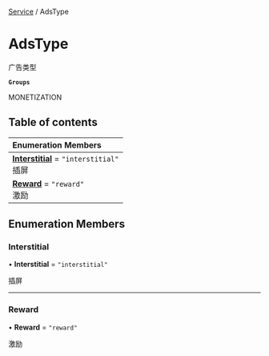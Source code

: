 [Service](../modules/Service.Service.md) / AdsType

# AdsType <Badge type="tip" text="Enumeration" /> <Score text="AdsType" />

广告类型

**`Groups`**

MONETIZATION

## Table of contents

| Enumeration Members |
| :-----|
| **[Interstitial](Service.AdsType.md#interstitial)** = ``"interstitial"`` <br> 插屏|
| **[Reward](Service.AdsType.md#reward)** = ``"reward"`` <br> 激励|

## Enumeration Members

### Interstitial <Score text="Interstitial" /> 

• **Interstitial** = ``"interstitial"``

插屏

___

### Reward <Score text="Reward" /> 

• **Reward** = ``"reward"``

激励
